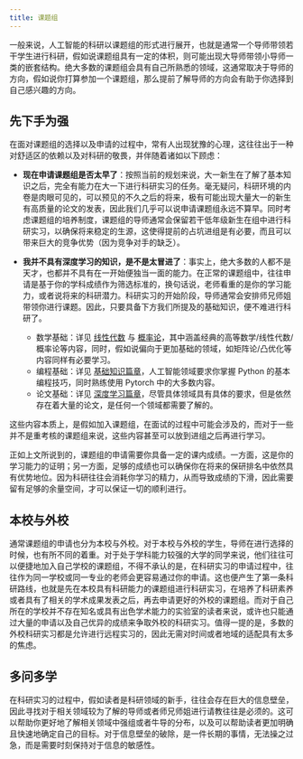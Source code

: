 ```yaml
---
title: 课题组
---
```


一般来说，人工智能的科研以课题组的形式进行展开，也就是通常一个导师带领若干学生进行科研，假如说课题组具有一定的体积，则可能出现大导师带领小导师一类的嵌套结构。绝大多数的课题组会具有自己所熟悉的领域，这通常取决于导师的方向，假如说你打算参加一个课题组，那么提前了解导师的方向会有助于你选择到自己感兴趣的方向。

## 先下手为强

在面对课题组的选择以及申请的过程中，常有人出现犹豫的心理，这往往出于一种对舒适区的依赖以及对科研的敬畏，并伴随着诸如以下顾虑：

- **现在申请课题组是否太早了**：按照当前的规划来说，大一新生在了解了基本知识之后，完全有能力在大一下进行科研实习的任务。毫无疑问，科研环境的内卷是肉眼可见的，可以预见的不久之后的将来，极有可能出现大量大一的新生有高质量的论文的发表，因此我们几乎可以说申请课题组永远不算早。同时考虑课题组的培养制度，课题组的导师通常会保留若干低年级新生在组中进行科研实习，以确保将来稳定的生源，这使得提前的占坑进组是有必要，而且可以带来巨大的竞争优势（因为竞争对手的缺乏）。
- **我并不具有深度学习的知识，是不是太冒进了**：事实上，绝大多数的人都不是天才，也都并不具有在一开始便独当一面的能力。在正常的课题组中，往往申请是基于你的学科成绩作为筛选标准的，换句话说，老师看重的是你的学习能力，或者说将来的科研潜力。科研实习的开始阶段，导师通常会安排师兄师姐带领你进行课题。因此，只要具备下方我们所提及的基础知识，便不难进行科研了。

    - 数学基础：详见 [线性代数](../学习路线/基础知识/线性代数) 与 [概率论](../学习路线/基础知识/概率论)，其中涵盖经典的高等数学/线性代数/概率论等内容，同时，假如说偏向于更加基础的领域，如矩阵论/凸优化等内容同样有必要学习。
    - 编程基础：详见 [基础知识篇章](../学习路线/基础知识/编程)，人工智能领域要求你掌握 Python 的基本编程技巧，同时熟练使用 Pytorch 中的大多数内容。
    - 论文基础：详见 [深度学习篇章](../学习路线/深度学习)，尽管具体领域具有具体的要求，但是依然存在着大量的论文，是任何一个领域都需要了解的。

这些内容本质上，是假如加入课题组，在面试的过程中可能会涉及的，而对于一些并不是重考核的课题组来说，这些内容甚至可以放到进组之后再进行学习。

正如上文所说到的，课题组的申请需要你具备一定的课内成绩。一方面，这是你的学习能力的证明；另一方面，足够的成绩也可以确保你在将来的保研排名中依然具有优势地位。因为科研往往会消耗你学习的精力，从而导致成绩的下滑，因此需要留有足够的余量空间，才可以保证一切的顺利进行。

## 本校与外校

通常课题组的申请也分为本校与外校。对于本校与外校的学生，导师在进行选择的时候，也有所不同的着重。对于处于学科能力较强的大学的同学来说，他们往往可以便捷地加入自己学校的课题组，不得不承认的是，在科研实习的申请过程中，往往作为同一学校或同一专业的老师会更容易通过你的申请。这也便产生了第一条科研路线，也就是先在本校具有科研能力的课题组进行科研实习，在培养了科研素养或者具有了相关的学术成果发表之后，再去申请更好的外校的课题组。而对于自己所在的学校并不存在知名或具有出色学术能力的实验室的读者来说，或许也只能通过大量的申请以及自己优异的成绩来争取外校的科研实习。值得一提的是，多数的外校科研实习都是允许进行远程实习的，因此无需对时间或者地域的适配具有太多的焦虑。

## 多问多学

在科研实习的过程中，假如读者是科研领域的新手，往往会存在巨大的信息壁垒，因此寻找对于相关领域较为了解的导师或者师兄师姐进行请教往往是必须的。这可以帮助你更好地了解相关领域中强组或者牛导的分布，以及可以帮助读者更加明确且快速地确定自己的目标。对于信息壁垒的破除，是一件长期的事情，无法操之过急，而是需要时刻保持对于信息的敏感性。